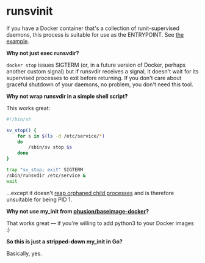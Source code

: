# runsvinit

If you have a Docker container that's a collection of runit-supervised daemons,
this process is suitable for use as the ENTRYPOINT.
See [the example](https://github.com/peterbourgon/runsvinit/tree/master/example).

**Why not just exec runsvdir?**

`docker stop` issues SIGTERM (or, in a future version of Docker, perhaps another custom signal)
but if runsvdir receives a signal,
it doesn't wait for its supervised processes to exit before returning.
If you don't care about graceful shutdown of your daemons, no problem, you don't need this tool.

**Why not wrap runsvdir in a simple shell script?**

This works great:

```sh
#!/bin/sh

sv_stop() {
	for s in $(ls -d /etc/service/*)
	do
		/sbin/sv stop $s
	done
}

trap "sv_stop; exit" SIGTERM
/sbin/runsvdir /etc/service &
wait
```

...except it doesn't [reap orphaned child processes](https://blog.phusion.nl/2015/01/20/docker-and-the-pid-1-zombie-reaping-problem/)
and is therefore unsuitable for being PID 1.

**Why not use my_init from [phusion/baseimage-docker](https://github.com/phusion/baseimage-docker)?**

That works great — if you're willing to add python3 to your Docker images :)

**So this is just a stripped-down my_init in Go?**

Basically, yes.

